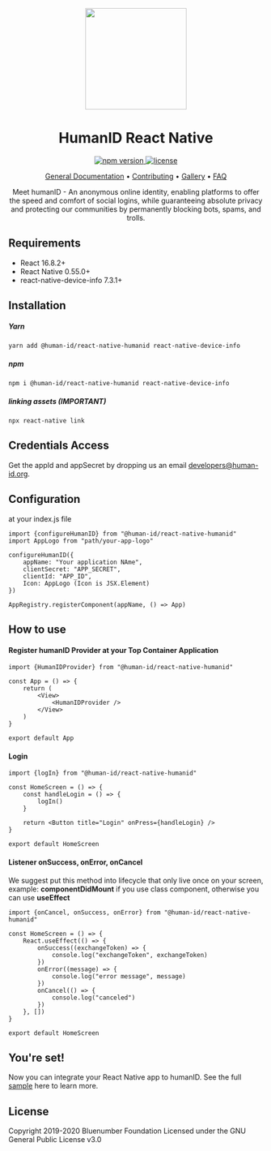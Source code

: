 <p align="center">  
  <img src="https://github.com/bluenumberfoundation/humanid-reactnative-sdk/blob/main/human-id-logo.png" width="200" height="200">  
</p>  
  
<h1 align="center">HumanID React Native</h1>  
  
<p align="center">  
  <a href="https://badge.fury.io/js/%40human-id%2Freact-native-humanid">
    <img src="https://badge.fury.io/js/%40human-id%2Freact-native-humanid.svg" alt="npm version" />
  </a>
  <a href="https://github.com/bluenumberfoundation/humanid-reactnative-sdk/blob/main/LICENSE">  
    <img src="https://img.shields.io/badge/License-GPL%20v3-blue.svg" alt="license" />  
  </a>  
</p>  
  
<p align="center">  
<a href="https://github.com/bluenumberfoundation/humanid-documentation/edit/master/README.md">General Documentation</a> •  
<a href="https://github.com/bluenumberfoundation/humanid-documentation/blob/master/contributing.md">Contributing</a> •   
<a href="https://github.com/bluenumberfoundation/humanid-documentation/blob/master/gallery.md">Gallery</a> •   
<a href="https://github.com/bluenumberfoundation/humanid-documentation/blob/master/faq.md">FAQ</a>  
</p>  
  
<p align="center">  
Meet humanID - An anonymous online identity, enabling platforms to offer the speed and comfort of social logins, while guaranteeing absolute privacy and protecting our communities by permanently blocking bots, spams, and trolls.  
</p>  
  
## Requirements  
- React 16.8.2+  
- React Native 0.55.0+  
- react-native-device-info 7.3.1+  
  
  
## Installation  
##### Yarn  
```
yarn add @human-id/react-native-humanid react-native-device-info  
```  
##### npm  
```  
npm i @human-id/react-native-humanid react-native-device-info  
```

##### linking assets (IMPORTANT)
```
npx react-native link
```
  
## Credentials Access  
  
Get the appId and appSecret by dropping us an email [developers@human-id.org](mailto:developers@human-id.org).  
  
## Configuration  
at your index.js file  
  
```
import {configureHumanID} from "@human-id/react-native-humanid"  
import AppLogo from "path/your-app-logo"  
  
configureHumanID({  
    appName: "Your application NAme",
    clientSecret: "APP_SECRET",
    clientId: "APP_ID",
    Icon: AppLogo (Icon is JSX.Element)
})  
  
AppRegistry.registerComponent(appName, () => App)  
```  
  
## How to use  
  
#### Register humanID Provider at your Top Container Application  
```
import {HumanIDProvider} from "@human-id/react-native-humanid"  
  
const App = () => {  
    return (
        <View>
            <HumanIDProvider />
        </View>
    )
}  
  
export default App  
```  
  
#### Login  
  
```
import {logIn} from "@human-id/react-native-humanid"
  
const HomeScreen = () => {  
    const handleLogin = () => {
        logIn()
    }
    
    return <Button title="Login" onPress={handleLogin} />
}  
  
export default HomeScreen  
```  
  
####  Listener onSuccess, onError, onCancel  
We suggest put this method into lifecycle that only live once on your screen, example: <b>componentDidMount</b> if you use class component, otherwise you can use <b>useEffect</b>  
  
```
import {onCancel, onSuccess, onError} from "@human-id/react-native-humanid"  
  
const HomeScreen = () => {  
    React.useEffect(() => {
        onSuccess((exchangeToken) => {
            console.log("exchangeToken", exchangeToken)
        })
        onError((message) => {
            console.log("error message", message)
        })
        onCancel(() => {
            console.log("canceled")
        })
    }, [])
}  
 
export default HomeScreen  
```  

## You're set!
Now you can integrate your React Native app to humanID. See the full [sample](https://github.com/bluenumberfoundation/humanid-reactnative-sdk/tree/example) here to learn more.

## License
Copyright 2019-2020 Bluenumber Foundation Licensed under the GNU General Public License v3.0
